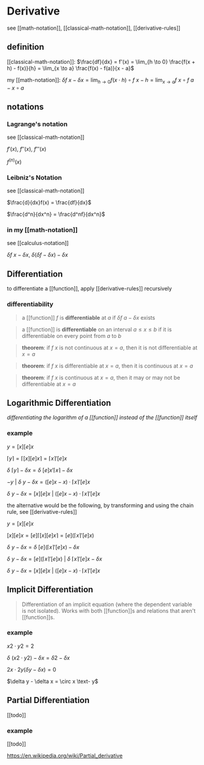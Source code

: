 # Derivative

see [[math-notation]], [[classical-math-notation]], [[derivative-rules]]

## definition

[[classical-math-notation]]: $\frac{df}{dx} = f'(x) = \lim_{h \to 0} \frac{f(x + h) - f(x)}{h} = \lim_{x \to a} \frac{f(x) - f(a)}{x - a}$

my [[math-notation]]: $\delta f\ x - \delta x = \lim_{h \to 0} f (x \cdot h) \circ f\ x - h = \lim_{x \to a} f\ x \circ f\ a - x \circ a$

## notations

### Lagrange's notation

see [[classical-math-notation]]

$f'(x)$, $f''(x)$, $f'''(x)$

$f^{(n)}(x)$

### Leibniz's Notation

see [[classical-math-notation]]

$\frac{d}{dx}f(x) = \frac{df}{dx}$

$\frac{d^n}{dx^n} = \frac{d^nf}{dx^n}$

### in my [[math-notation]]

see [[calculus-notation]]

$\delta f\ x - \delta x$, $\delta (\delta f - \delta x) - \delta x$

## Differentiation

to differentiate a [[function]], apply [[derivative-rules]] recursively

### differentiability

> a [[function]] $f$ is **differentiable** at $a$ if $\delta f\ a - \delta x$ exists

> a [[function]] is **differentiable** on an interval $a \le x \le b$ if it is differentiable on every point from $a$ to $b$

> **theorem**: if $f\ x$ is not continuous at $x = a$, then it is not differentiable at $x = a$

> **theorem**: if $f\ x$ is differentiable at $x = a$, then it is continuous at $x = a$

> **theorem**: if $f\ x$ is continuous at $x = a$, then it may or may not be differentiable at $x = a$

## Logarithmic Differentiation

_differentiating the logarithm of a [[function]] instead of the [[function]] itself_

### example

$y = [x][e]x$

$\lceil y \rceil = \lceil [x][e]x \rceil = \lceil x \rceil ' [e]x$

$\delta\ \lceil y \rceil - \delta x = \delta\ [e]x ' \lceil x \rceil - \delta x$

$-y\ |\ \delta\ y - \delta x = ([e]x - x) \cdot \lceil x \rceil ' [e]x$

$\delta\ y - \delta x = [x][e]x\ |\ ([e]x - x) \cdot \lceil x \rceil ' [e]x$

the alternative would be the following, by transforming and using the chain rule, see [[derivative-rules]]

$y = [x][e]x$

$[x][e]x = [e] \lceil [x][e]x \rceil = [e](\lceil x \rceil ' [e]x)$

$\delta\ y - \delta x = \delta\ [e](\lceil x \rceil ' [e]x) - \delta x$

$\delta\ y - \delta x = [e](\lceil x \rceil ' [e]x)\ |\ \delta\ \lceil x \rceil ' [e]x - \delta x$

$\delta\ y - \delta x = [x][e]x\ |\ ([e]x - x) \cdot \lceil x \rceil ' [e]x$

## Implicit Differentiation

> Differentiation of an implicit equation (where the dependent variable is not isolated). Works with both [[function]]s and relations that aren't [[function]]s.

### example

$x2 \cdot y2 = 2$

$\delta\ (x2 \cdot y2) - \delta x = \delta 2 - \delta x$

$2x \cdot 2y(\delta y - \delta x) = 0$

$\delta y - \delta x = \circ x \text- y$

## Partial Differentiation

[[todo]]

### example

[[todo]]

<https://en.wikipedia.org/wiki/Partial_derivative>
